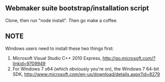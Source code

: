 Webmaker suite bootstrap/installation script
--------------------------------------------

Clone, then run "node install". Then go make a coffee.

NOTE
----

Windows users need to install these two things first:

1. Microsoft Visual Studio C++ 2010 Express, http://go.microsoft.com/?linkid=9709949
2. For Windows 7 x64 (which obviously you're on), the Windows 7 64-bit SDK, http://www.microsoft.com/en-us/download/details.aspx?id=8279
